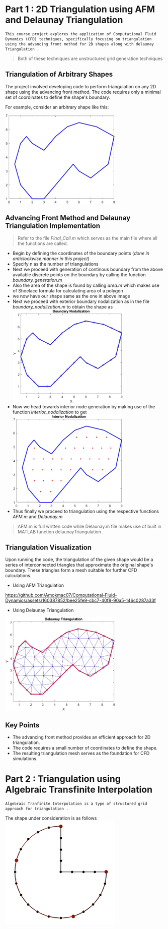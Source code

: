 # Part 1 : 2D Triangulation using AFM and Delaunay Triangulation
    This course project explores the application of Computational Fluid Dynamics (CFD) techniques, specifically focusing on triangulation using the advancing front method for 2D shapes along with delaunay Triangulation .
> Both of these techniques are unstructured grid generation techniques
## Triangulation of Arbitrary Shapes
The project involved developing code to perform triangulation on any 2D shape using the advancing front method. The code requires only a minimal set of coordinates to define the shape's boundary.

For example, consider an arbitrary shape like this:

<img src="Pics/shape.jpg" alt="Arbitrary Shape" style="width: 350px;">

## Advancing Front Method and Delaunay Triangulation Implementation 
 >  Refer to the file *Final_Call.m* which serves as the main file where all the functions are called.
- Begin by defining the coordinates of the boundary points (*done in anticlockwise manner in this project*)
- Specify n as the number of triangulations 
- Next we proceed with generation of continous boundary from the above available discrete points on the boundary by calling the function *boundary_generation.m* 
- Also the area of the shape is found by calling *area.m* which makes use of Shoelace formula for calculating area of a polygon
- we now have our shape same as the one in above image
- Next we proceed with exterior boundary nodalization as in the file *boundary_nodalization.m* to obtain the shape as <img src="Pics/pic_1.jpg" alt="Arbitrary Shape" style="width: 350px;">
- Now we head towards interior node generation by making use of the function *interior_nodalization* to get <img src="Pics/pic_2.jpg" alt="Arbitrary Shape" style="width: 350px;">
- Thus finally we proceed to triangulation using the respective functions *AFM.m* and *Delaunay.m* 

> AFM.m is full written code while Delaunay.m file makes use of built in MATLAB function delaunayTriangulation .

## Triangulation Visualization
Upon running the code, the triangulation of the given shape would be a series of interconnected triangles that approximate the original shape's boundary. These triangles form a mesh suitable for further CFD calculations.
- Using AFM Triangulation 
 
 https://github.com/Amokmac07/Computational-Fluid-Dynamics/assets/160387852/bee25fe9-cbc7-40f8-90a5-146c0287a33f
 
- Using Delaunay Triangulation
<img src="Pics/pic_3.jpg" alt="Arbitrary Shape" style="width: 350px;">

## Key Points
- The advancing front method provides an efficient approach for 2D triangulation.
- The code requires a small number of coordinates to define the shape.
- The resulting triangulation mesh serves as the foundation for CFD simulations.


# Part 2 : Triangulation using Algebraic Transfinite Interpolation 
    Algebraic Tranfinite Interpolation is a type of structured grid approach for triangulation .  

The shape under consideration is as follows
   <img src="Pics/pic_4.jpeg" alt="Arbitrary Shape" style="width: 350px;">
   
## 